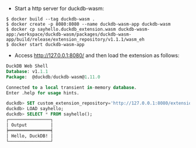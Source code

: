 - Start a http server for duckdb-wasm:

```
$ docker build --tag duckdb-wasm .
$ docker create -p 8080:8080 --name duckdb-wasm-app duckdb-wasm
$ docker cp sayhello.duckdb_extension.wasm duckdb-wasm-app:/workspace/duckdb-wasm/packages/duckdb-wasm-app/build/release/extension_repository/v1.1.1/wasm_eh
$ docker start duckdb-wasm-app
```

 - Access http://127.0.0.1:8080/ and then load the extension as follows:

 ```sql
DuckDB Web Shell
Database: v1.1.1
Package:  @duckdb/duckdb-wasm@1.11.0

Connected to a local transient in-memory database.
Enter .help for usage hints.

duckdb> SET custom_extension_repository='http://127.0.0.1:8080/extension_repository';
duckdb> LOAD sayhello;
duckdb> SELECT * FROM sayhello();
┌────────────────┐
│ Output         │
╞════════════════╡
│ Hello, DuckDB! │
└────────────────┘
```
